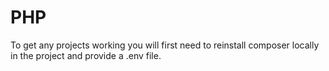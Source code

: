 # PHP
To get any projects working you will first need to reinstall composer locally in the project and provide a .env file.
